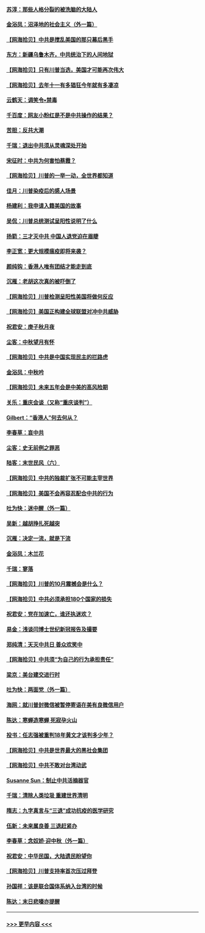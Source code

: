 #### [苏淳：那些人格分裂的被洗脑的大陆人](../pages/nsc993/n12467858.md?t=10120451) 
#### [金浴凤：沼泽地的社会主义（外一篇）](../pages/nsc993/n12467792.md?t=10120451) 
#### [【网海拾贝】中共是搅乱美国的那只幕后黑手](../pages/nsc993/n12467700.md?t=10120451) 
#### [东方：新疆乌鲁木齐，中共统治下的人间地狱](../pages/nsc993/n12466075.md?t=10120451) 
#### [【网海拾贝】只有川普当选，美国才可能再次伟大](../pages/nsc993/n12466013.md?t=10120451) 
#### [【网海拾贝】去年十一有多猖狂今年就有多凄凉](../pages/nsc993/n12463649.md?t=10120451) 
#### [云鹤天：调笑令▪禁毒](../pages/nsc993/n12462975.md?t=10120451) 
#### [千百度：网友小粉红是不是中共操作的结果？](../pages/nsc993/n12461025.md?t=10120451) 
#### [苦胆：反共大潮](../pages/nsc993/n12459469.md?t=10120451) 
#### [千瑞：退出中共须从灵魂深处开始](../pages/nsc993/n12459437.md?t=10120451) 
#### [宋征时：中共为何害怕蔡霞？](../pages/nsc993/n12459097.md?t=10120451) 
#### [【网海拾贝】川普的一举一动，全世界都知道](../pages/nsc993/n12458825.md?t=10120451) 
#### [佳月：川普染疫后的感人场景](../pages/nsc993/n12456994.md?t=10120451) 
#### [杨建利：我申请入籍美国的故事](../pages/nsc993/n12455635.md?t=10120451) 
#### [吴侃：川普总统测试呈阳性说明了什么](../pages/nsc993/n12451869.md?t=10120451) 
#### [扬箭：三才灭中共 中国人退党迫在眉睫](../pages/nsc993/n12451842.md?t=10120451) 
#### [李正宽：更大规模瘟疫即将来袭？](../pages/nsc993/n12451455.md?t=10120451) 
#### [颜纯钩：香港人唯有团结才能走到底](../pages/nsc993/n12450870.md?t=10120451) 
#### [沉雁：老胡这次真的被吓倒了](../pages/nsc993/n12449796.md?t=10120451) 
#### [【网海拾贝】川普检测呈阳性美国将做何反应](../pages/nsc993/n12449042.md?t=10120451) 
#### [【网海拾贝】美国正构建全球联盟对冲中共威胁](../pages/nsc993/n12446580.md?t=10120451) 
#### [祝君安：庚子秋月夜](../pages/nsc993/n12445870.md?t=10120451) 
#### [尘客：中秋望月有怀](../pages/nsc993/n12444632.md?t=10120451) 
#### [【网海拾贝】中共是中国实现民主的拦路虎](../pages/nsc993/n12443573.md?t=10120451) 
#### [金浴凤：中秋吟](../pages/nsc993/n12441773.md?t=10120451) 
#### [【网海拾贝】未来五年会是中美的高风险期](../pages/nsc993/n12440760.md?t=10120451) 
#### [关乐：重庆会谈（又称“重庆谈判”）](../pages/nsc993/n12437525.md?t=10120451) 
#### [Gilbert：“香港人”何去何从？](../pages/nsc993/n12435894.md?t=10120451) 
#### [李春草：哀中共](../pages/nsc993/n12435874.md?t=10120451) 
#### [尘客：史无前例之罪恶](../pages/nsc993/n12435762.md?t=10120451) 
#### [陆客：末世民风（六）](../pages/nsc993/n12435354.md?t=10120451) 
#### [【网海拾贝】中共的独裁扩张不可能主宰世界](../pages/nsc993/n12435151.md?t=10120451) 
#### [【网海拾贝】美国不会再容忍配合中共的行为](../pages/nsc993/n12433808.md?t=10120451) 
#### [吐为快：迷中醒（外一篇）](../pages/nsc993/n12433585.md?t=10120451) 
#### [吴新：越胡挣扎死越突](../pages/nsc993/n12433562.md?t=10120451) 
#### [沉雁：决定一流，就是下流](../pages/nsc993/n12432128.md?t=10120451) 
#### [金浴凤：木兰花](../pages/nsc993/n12432124.md?t=10120451) 
#### [千瑞：寥落](../pages/nsc993/n12432071.md?t=10120451) 
#### [【网海拾贝】川普的10月震撼会是什么？](../pages/nsc993/n12431624.md?t=10120451) 
#### [【网海拾贝】中共必须承担180个国家的损失](../pages/nsc993/n12428893.md?t=10120451) 
#### [祝君安：党在加速亡，谁还执迷欢？](../pages/nsc993/n12428652.md?t=10120451) 
#### [易金：浅谈闫博士世纪新冠报告及撮要](../pages/nsc993/n12426822.md?t=10120451) 
#### [郑纯清：天灭中共日 善众欢笑中](../pages/nsc993/n12426784.md?t=10120451) 
#### [【网海拾贝】中共须“为自己的行为承担责任”](../pages/nsc993/n12426067.md?t=10120451) 
#### [梁京：美台建交进行时](../pages/nsc993/n12424066.md?t=10120451) 
#### [吐为快：两面党（外一篇）](../pages/nsc993/n12424043.md?t=10120451) 
#### [海网：就川普封微信被暂停寄语在美有良微信用户](../pages/nsc993/n12424021.md?t=10120451) 
#### [陈达：寒蝉造寒蝉 死寂孕火山](../pages/nsc993/n12423958.md?t=10120451) 
#### [投书：任志强被重判18年黄文才该判多少年？](../pages/nsc993/n12423672.md?t=10120451) 
#### [【网海拾贝】中共是世界最大的黑社会集团](../pages/nsc993/n12423543.md?t=10120451) 
#### [【网海拾贝】中共不敢对台湾动武](../pages/nsc993/n12421418.md?t=10120451) 
#### [Susanne Sun：制止中共活摘器官](../pages/nsc993/n12419654.md?t=10120451) 
#### [千瑞：清除人类垃圾 重建世界清明](../pages/nsc993/n12419414.md?t=10120451) 
#### [隋志：九字真言与“三退”成功抗疫的医学研究](../pages/nsc993/n12419248.md?t=10120451) 
#### [伍新：未来属良善 三退赶紧办](../pages/nsc993/n12418496.md?t=10120451) 
#### [李春草：念奴娇·迎中秋（外一篇）](../pages/nsc993/n12418465.md?t=10120451) 
#### [祝君安：中华民国，大陆遗民盼望你](../pages/nsc993/n12418089.md?t=10120451) 
#### [【网海拾贝】川普支持率首次压过拜登](../pages/nsc993/n12418050.md?t=10120451) 
#### [孙国祥：该是联合国体系纳入台湾的时候](../pages/nsc993/n12417369.md?t=10120451) 
#### [陈达：末日悲嚎亦提醒](../pages/nsc993/n12416736.md?t=10120451) 

----
#### [ >>> 更早内容 <<< ](../indexes/nsc993-earlier.md)
